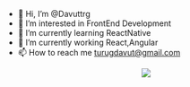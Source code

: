 - 👋 Hi, I’m @Davuttrg
- 👀 I’m interested in FrontEnd Development
- 🌱 I’m currently learning ReactNative
- 🤘 I’m currently working React,Angular
- 📫 How to reach me  <a href= "mailto:turugdavut@gmail.com">turugdavut@gmail.com</a>

<p align="center">
<img src="https://komarev.com/ghpvc/?username=furkan-can&label=Profile Views&color=grey" />
</p>

<!---
Davuttrg/Davuttrg is a ✨ special ✨ repository because its `README.md` (this file) appears on your GitHub profile.
You can click the Preview link to take a look at your changes.
--->

